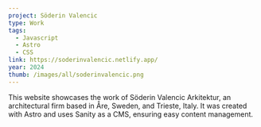 ```yaml
---
project: Söderin Valencic
type: Work
tags:
  - Javascript
  - Astro
  - CSS
link: https://soderinvalencic.netlify.app/
year: 2024
thumb: /images/all/soderinvalencic.png
---
```


This website showcases the work of Söderin Valencic Arkitektur, an architectural firm based in Åre, Sweden, and Trieste, Italy. It was created with Astro and uses Sanity as a CMS, ensuring easy content management.
